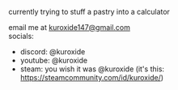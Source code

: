 currently trying to stuff a pastry into a calculator

email me at kuroxide147@gmail.com \
socials:
- discord: @kuroxide
- youtube: @kuroxide
- steam: you wish it was @kuroxide (it's this: https://steamcommunity.com/id/kuroxide/)
